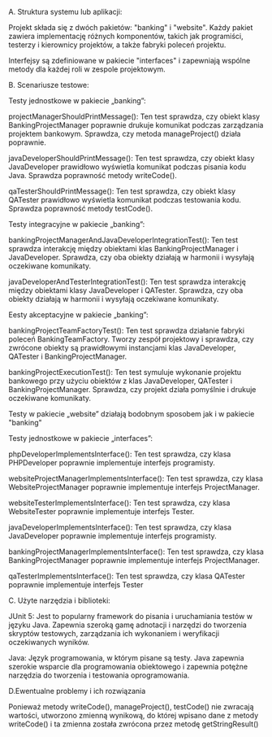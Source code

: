 A. Struktura systemu lub aplikacji:

Projekt składa się z dwóch pakietów: "banking" i "website". Każdy pakiet zawiera implementację różnych komponentów,
 takich jak programiści, testerzy i kierownicy projektów, a także fabryki poleceń projektu.

 Interfejsy są zdefiniowane
 w pakiecie "interfaces" i zapewniają wspólne metody dla każdej roli w zespole projektowym.



B. Scenariusze testowe:




Testy jednostkowe w pakiecie „banking”:

projectManagerShouldPrintMessage(): Ten test sprawdza, czy obiekt klasy BankingProjectManager
poprawnie drukuje komunikat podczas zarządzania projektem bankowym. Sprawdza, czy metoda manageProject() działa poprawnie.


javaDeveloperShouldPrintMessage(): Ten test sprawdza, czy obiekt klasy JavaDeveloper
 prawidłowo wyświetla komunikat podczas pisania kodu Java. Sprawdza poprawność metody writeCode().


qaTesterShouldPrintMessage(): Ten test sprawdza, czy obiekt klasy
QATester prawidłowo wyświetla komunikat podczas testowania kodu. Sprawdza poprawność metody testCode().



Testy integracyjne w pakiecie „banking”:

bankingProjectManagerAndJavaDeveloperIntegrationTest(): Ten test sprawdza
interakcję między obiektami klas BankingProjectManager i JavaDeveloper. Sprawdza, czy oba
obiekty działają w harmonii i wysyłają oczekiwane komunikaty.

javaDeveloperAndTesterIntegrationTest(): Ten test sprawdza interakcję między
obiektami klasy JavaDeveloper i QATester. Sprawdza, czy oba obiekty działają w harmonii i wysyłają oczekiwane komunikaty.


Еesty akceptacyjne w pakiecie „banking”:

bankingProjectTeamFactoryTest(): Ten test sprawdza działanie fabryki
 poleceń BankingTeamFactory. Tworzy zespół projektowy i sprawdza, czy zwrócone obiekty są
 prawidłowymi instancjami klas JavaDeveloper, QATester i BankingProjectManager.

bankingProjectExecutionTest(): Ten test symuluje wykonanie projektu bankowego przy użyciu
obiektów z klas JavaDeveloper, QATester i BankingProjectManager. Sprawdza, czy projekt działa pomyślnie
i drukuje oczekiwane komunikaty.




Testy w pakiecie „website” działają bodobnym sposobem jak i w pakiecie "banking"



Testy jednostkowe w pakiecie „interfaces”:

phpDeveloperImplementsInterface(): Ten test sprawdza, czy klasa PHPDeveloper poprawnie implementuje interfejs programisty.

websiteProjectManagerImplementsInterface(): Ten test sprawdza, czy klasa WebsiteProjectManager poprawnie implementuje
interfejs ProjectManager.

websiteTesterImplementsInterface(): Ten test sprawdza, czy klasa WebsiteTester poprawnie implementuje interfejs Tester.

javaDeveloperImplementsInterface(): Ten test sprawdza, czy klasa JavaDeveloper poprawnie
implementuje interfejs programisty.

bankingProjectManagerImplementsInterface(): Ten test sprawdza, czy klasa BankingProjectManager poprawnie
implementuje interfejs ProjectManager.

qaTesterImplementsInterface(): Ten test sprawdza, czy klasa QATester poprawnie implementuje interfejs Tester

C. Użyte narzędzia i biblioteki:


JUnit 5: Jest to popularny framework do pisania i uruchamiania testów w języku Java. Zapewnia szeroką gamę adnotacji i
narzędzi do tworzenia skryptów testowych, zarządzania ich wykonaniem i weryfikacji oczekiwanych wyników.

Java: Język programowania, w którym pisane są testy. Java zapewnia szerokie wsparcie dla programowania obiektowego
i zapewnia potężne narzędzia do tworzenia i testowania oprogramowania.

D.Ewentualne problemy i ich rozwiązania

Ponieważ metody writeCode(), manageProject(), testCode() nie zwracają wartości,
utworzono zmienną wynikową, do której wpisano dane z metody writeCode()
i ta zmienna została zwrócona przez metodę getStringResult()
